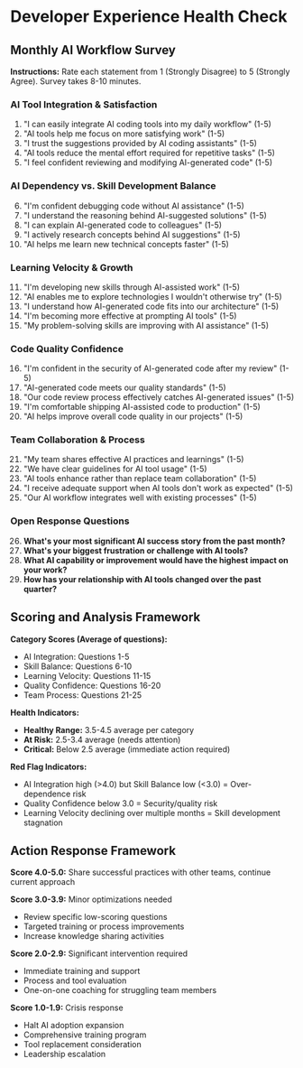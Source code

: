 # Developer Experience Health Check

## Monthly AI Workflow Survey

**Instructions:** Rate each statement from 1 (Strongly Disagree) to 5 (Strongly Agree). Survey takes 8-10 minutes.

### AI Tool Integration & Satisfaction
1. "I can easily integrate AI coding tools into my daily workflow" (1-5)
2. "AI tools help me focus on more satisfying work" (1-5)
3. "I trust the suggestions provided by AI coding assistants" (1-5)
4. "AI tools reduce the mental effort required for repetitive tasks" (1-5)
5. "I feel confident reviewing and modifying AI-generated code" (1-5)

### AI Dependency vs. Skill Development Balance
6. "I'm confident debugging code without AI assistance" (1-5)
7. "I understand the reasoning behind AI-suggested solutions" (1-5)
8. "I can explain AI-generated code to colleagues" (1-5)
9. "I actively research concepts behind AI suggestions" (1-5)
10. "AI helps me learn new technical concepts faster" (1-5)

### Learning Velocity & Growth
11. "I'm developing new skills through AI-assisted work" (1-5)
12. "AI enables me to explore technologies I wouldn't otherwise try" (1-5)
13. "I understand how AI-generated code fits into our architecture" (1-5)
14. "I'm becoming more effective at prompting AI tools" (1-5)
15. "My problem-solving skills are improving with AI assistance" (1-5)

### Code Quality Confidence
16. "I'm confident in the security of AI-generated code after my review" (1-5)
17. "AI-generated code meets our quality standards" (1-5)
18. "Our code review process effectively catches AI-generated issues" (1-5)
19. "I'm comfortable shipping AI-assisted code to production" (1-5)
20. "AI helps improve overall code quality in our projects" (1-5)

### Team Collaboration & Process
21. "My team shares effective AI practices and learnings" (1-5)
22. "We have clear guidelines for AI tool usage" (1-5)
23. "AI tools enhance rather than replace team collaboration" (1-5)
24. "I receive adequate support when AI tools don't work as expected" (1-5)
25. "Our AI workflow integrates well with existing processes" (1-5)

### Open Response Questions
26. **What's your most significant AI success story from the past month?**
27. **What's your biggest frustration or challenge with AI tools?**
28. **What AI capability or improvement would have the highest impact on your work?**
29. **How has your relationship with AI tools changed over the past quarter?**

## Scoring and Analysis Framework

**Category Scores (Average of questions):**
- AI Integration: Questions 1-5
- Skill Balance: Questions 6-10  
- Learning Velocity: Questions 11-15
- Quality Confidence: Questions 16-20
- Team Process: Questions 21-25

**Health Indicators:**
- **Healthy Range:** 3.5-4.5 average per category
- **At Risk:** 2.5-3.4 average (needs attention)
- **Critical:** Below 2.5 average (immediate action required)

**Red Flag Indicators:**
- AI Integration high (>4.0) but Skill Balance low (<3.0) = Over-dependence risk
- Quality Confidence below 3.0 = Security/quality risk
- Learning Velocity declining over multiple months = Skill development stagnation

## Action Response Framework

**Score 4.0-5.0:** Share successful practices with other teams, continue current approach

**Score 3.0-3.9:** Minor optimizations needed
- Review specific low-scoring questions
- Targeted training or process improvements
- Increase knowledge sharing activities

**Score 2.0-2.9:** Significant intervention required
- Immediate training and support
- Process and tool evaluation
- One-on-one coaching for struggling team members

**Score 1.0-1.9:** Crisis response
- Halt AI adoption expansion
- Comprehensive training program
- Tool replacement consideration
- Leadership escalation